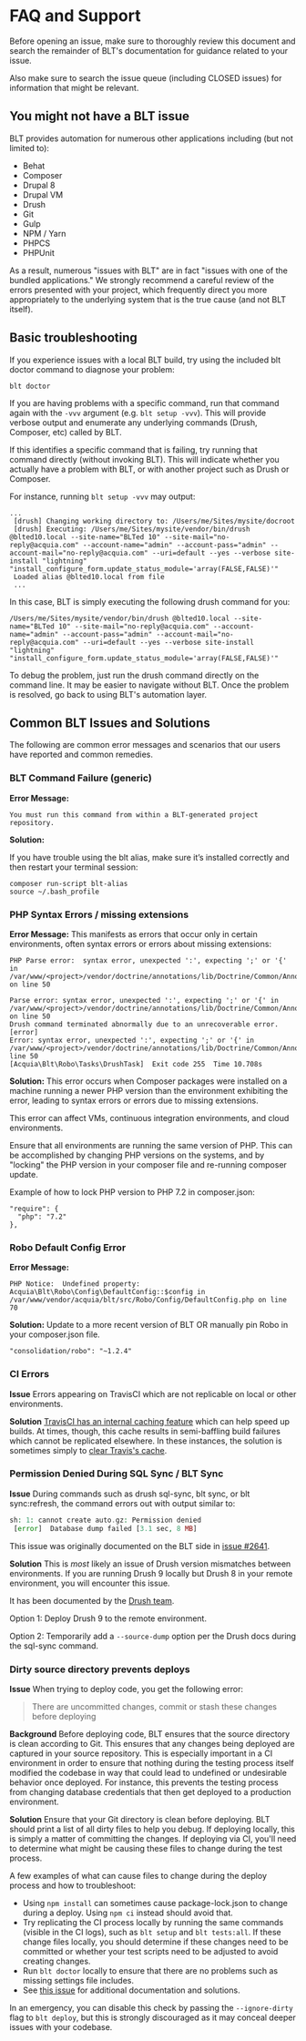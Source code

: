 # FAQ and Support

Before opening an issue, make sure to thoroughly review this document and search the remainder of BLT's documentation for guidance related to your issue.

Also make sure to search the issue queue (including CLOSED issues) for information that might be relevant.

## You might not have a BLT issue

BLT provides automation for numerous other applications including (but not limited to):

* Behat
* Composer
* Drupal 8
* Drupal VM
* Drush
* Git
* Gulp
* NPM / Yarn
* PHPCS
* PHPUnit

As a result, numerous "issues with BLT" are in fact "issues with one of the bundled applications." We strongly recommend a careful review of the errors presented with your project, which frequently direct you more appropriately to the underlying system that is the true cause (and not BLT itself).

## Basic troubleshooting

If you experience issues with a local BLT build, try using the included blt doctor command to diagnose your problem:

    blt doctor

If you are having problems with a specific command, run that command again with the `-vvv` argument (e.g. `blt setup -vvv`). This will provide verbose output and enumerate any underlying commands (Drush, Composer, etc) called by BLT.

If this identifies a specific command that is failing, try running that command directly (without invoking BLT). This will indicate whether you actually have a problem with BLT, or with another project such as Drush or Composer.

For instance, running `blt setup -vvv` may output:

```
...
 [drush] Changing working directory to: /Users/me/Sites/mysite/docroot
 [drush] Executing: /Users/me/Sites/mysite/vendor/bin/drush @blted10.local --site-name="BLTed 10" --site-mail="no-reply@acquia.com" --account-name="admin" --account-pass="admin" --account-mail="no-reply@acquia.com" --uri=default --yes --verbose site-install "lightning" "install_configure_form.update_status_module='array(FALSE,FALSE)'"
 Loaded alias @blted10.local from file
 ...
```

In this case, BLT is simply executing the following drush command for you:
```
/Users/me/Sites/mysite/vendor/bin/drush @blted10.local --site-name="BLTed 10" --site-mail="no-reply@acquia.com" --account-name="admin" --account-pass="admin" --account-mail="no-reply@acquia.com" --uri=default --yes --verbose site-install "lightning" "install_configure_form.update_status_module='array(FALSE,FALSE)'"
```
To debug the problem, just run the drush command directly on the command line. It may be easier to navigate without BLT. Once the problem is resolved, go back to using BLT's automation layer.

## Common BLT Issues and Solutions

The following are common error messages and scenarios that our users have reported and common remedies.


### BLT Command Failure (generic)

**Error Message:**
```
You must run this command from within a BLT-generated project repository.
```

**Solution:**

If you have trouble using the blt alias, make sure it’s installed correctly and then restart your terminal session:
```
composer run-script blt-alias
source ~/.bash_profile
```

### PHP Syntax Errors / missing extensions
**Error Message:**
This manifests as errors that occur only in certain environments, often syntax errors or errors about missing extensions:
```
PHP Parse error:  syntax error, unexpected ':', expecting ';' or '{' in /var/www/<project>/vendor/doctrine/annotations/lib/Doctrine/Common/Annotations/AnnotationRegistry.php on line 50

Parse error: syntax error, unexpected ':', expecting ';' or '{' in /var/www/<project>/vendor/doctrine/annotations/lib/Doctrine/Common/Annotations/AnnotationRegistry.php on line 50
Drush command terminated abnormally due to an unrecoverable error.                                                                             [error]
Error: syntax error, unexpected ':', expecting ';' or '{' in
/var/www/<project>/vendor/doctrine/annotations/lib/Doctrine/Common/Annotations/AnnotationRegistry.php, line 50
[Acquia\Blt\Robo\Tasks\DrushTask]  Exit code 255  Time 10.708s
```

**Solution:**
This error occurs when Composer packages were installed on a machine running a newer PHP version than the environment exhibiting the error, leading to syntax errors or errors due to missing extensions.

This error can affect VMs, continuous integration environments, and cloud environments.

Ensure that all environments are running the same version of PHP. This can be accomplished by changing PHP versions on the systems, and by "locking" the PHP version in your composer file and re-running composer update.

Example of how to lock PHP version to PHP 7.2 in composer.json:
```
"require": {
  "php": "7.2"
},
```

### Robo Default Config Error
**Error Message:**
```
PHP Notice:  Undefined property: Acquia\Blt\Robo\Config\DefaultConfig::$config in /var/www/vendor/acquia/blt/src/Robo/Config/DefaultConfig.php on line 70
```

**Solution:**
Update to a more recent version of BLT OR manually pin Robo in your composer.json file.

```
"consolidation/robo": "~1.2.4"
```

### CI Errors

**Issue**
Errors appearing on TravisCI which are not replicable on local or other environments.

**Solution**
[TravisCI has an internal caching feature](https://docs.travis-ci.com/user/caching) which can help speed up builds. At times, though, this cache results in semi-baffling build failures which cannot be replicated elsewhere. In these instances, the solution is sometimes simply to [clear Travis's cache](https://docs.travis-ci.com/user/caching/#Clearing-Caches).

### Permission Denied During SQL Sync / BLT Sync

**Issue**
During commands such as drush sql-sync, blt sync, or blt sync:refresh, the command errors out with output similar to:

```php
sh: 1: cannot create auto.gz: Permission denied
 [error]  Database dump failed [3.1 sec, 8 MB]
```

This issue was originally documented on the BLT side in [issue #2641](https://github.com/acquia/blt/issues/2641).

**Solution**
This is *most* likely an issue of Drush version mismatches between environments. If you are running Drush 9 locally but Drush 8 in your remote environment, you will encounter this issue.

It has been documented by the [Drush team](https://github.com/drush-ops/drush/releases/tag/9.2.1).

Option 1: Deploy Drush 9 to the remote environment.

Option 2: Temporarily add a ```--source-dump``` option per the Drush docs during the sql-sync command.

### Dirty source directory prevents deploys

**Issue**
When trying to deploy code, you get the following error:
> There are uncommitted changes, commit or stash these changes before deploying

**Background**
Before deploying code, BLT ensures that the source directory is clean according to Git. This ensures that any changes being deployed are captured in your source repository. This is especially important in a CI environment in order to ensure that nothing during the testing process itself modified the codebase in way that could lead to undefined or undesirable behavior once deployed. For instance, this prevents the testing process from changing database credentials that then get deployed to a production environment.

**Solution**
Ensure that your Git directory is clean before deploying. BLT should print a list of all dirty files to help you debug. If deploying locally, this is simply a matter of committing the changes. If deploying via CI, you'll need to determine what might be causing these files to change during the test process.

A few examples of what can cause files to change during the deploy process and how to troubleshoot:
- Using `npm install` can sometimes cause package-lock.json to change during a deploy. Using `npm ci` instead should avoid that.
- Try replicating the CI process locally by running the same commands (visible in the CI logs), such as `blt setup` and `blt tests:all`. If these change files locally, you should determine if these changes need to be committed or whether your test scripts need to be adjusted to avoid creating changes.
- Run `blt doctor` locally to ensure that there are no problems such as missing settings file includes.
- See [this issue](https://github.com/acquia/blt/issues/3564) for additional documentation and solutions.

In an emergency, you can disable this check by passing the `--ignore-dirty` flag to `blt deploy`, but this is strongly discouraged as it may conceal deeper issues with your codebase.

